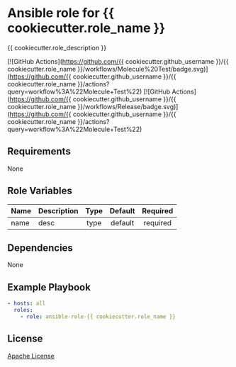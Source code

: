 Ansible role for {{ cookiecutter.role_name }}
==================================

{{ cookiecutter.role_description }}

[![GitHub Actions](https://github.com/{{ cookiecutter.github_username }}/{{ cookiecutter.role_name }}/workflows/Molecule%20Test/badge.svg)](https://github.com/{{ cookiecutter.github_username }}/{{ cookiecutter.role_name }}/actions?query=workflow%3A%22Molecule+Test%22)
[![GitHub Actions](https://github.com/{{ cookiecutter.github_username }}/{{ cookiecutter.role_name }}/workflows/Release/badge.svg)](https://github.com/{{ cookiecutter.github_username }}/{{ cookiecutter.role_name }}/actions?query=workflow%3A%22Molecule+Test%22)

Requirements
------------

None

Role Variables
--------------

| Name | Description | Type | Default | Required |
|------|-------------|:----:|:-------:|:--------:|
| name | desc | type | default | required |

Dependencies
------------

None

Example Playbook
----------------

```yaml
- hosts: all
  roles:
    - role: ansible-role-{{ cookiecutter.role_name }}
```

License
-------

[Apache License](LICENSE)
